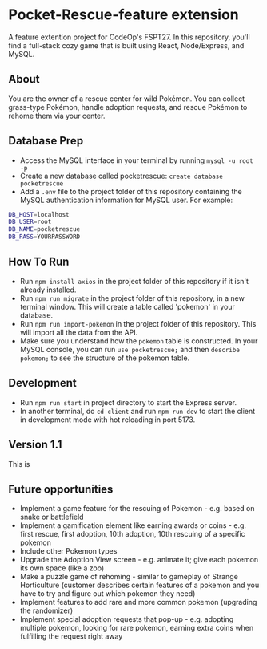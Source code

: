# Pocket-Rescue-feature extension

A feature extention project for CodeOp's FSPT27. In this repository, you'll find a full-stack cozy game that is built using React, Node/Express, and MySQL.

## About

You are the owner of a rescue center for wild Pokémon. You can collect grass-type Pokémon, handle adoption requests, and rescue Pokémon to rehome them via your center.

## Database Prep

- Access the MySQL interface in your terminal by running `mysql -u root -p`
- Create a new database called pocketrescue: `create database pocketrescue`
- Add a `.env` file to the project folder of this repository containing the MySQL authentication information for MySQL user. For example:

```bash
DB_HOST=localhost
DB_USER=root
DB_NAME=pocketrescue
DB_PASS=YOURPASSWORD
```

## How To Run

- Run `npm install axios` in the project folder of this repository if it isn't already installed.
- Run `npm run migrate` in the project folder of this repository, in a new terminal window. This will create a table called 'pokemon' in your database.
- Run `npm run import-pokemon` in the project folder of this repository. This will import all the data from the API.
- Make sure you understand how the `pokemon` table is constructed. In your MySQL console, you can run `use pocketrescue;` and then `describe pokemon;` to see the structure of the pokemon table.

## Development

- Run `npm run start` in project directory to start the Express server.
- In another terminal, do `cd client` and run `npm run dev` to start the client in development mode with hot reloading in port 5173.

## Version 1.1

This is

## Future opportunities

- Implement a game feature for the rescuing of Pokemon - e.g. based on snake or battlefield
- Implement a gamification element like earning awards or coins - e.g. first rescue, first adoption, 10th adoption, 10th rescuing of a specific pokemon
- Include other Pokemon types
- Upgrade the Adoption View screen - e.g. animate it; give each pokemon its own space (like a zoo)
- Make a puzzle game of rehoming - similar to gameplay of Strange Horticulture (customer describes certain features of a pokemon and you have to try and figure out which pokemon they need)
- Implement features to add rare and more common pokemon (upgrading the randomizer)
- Implement special adoption requests that pop-up - e.g. adopting multiple pokemon, looking for rare pokemon, earning extra coins when fulfilling the request right away
